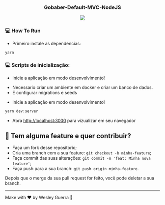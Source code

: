 <h3 align="center">
 Gobaber-Default-MVC-NodeJS
</h3>

<p align="center">
   <img src="https://github.com/Wesleygmssa/gobaber-web/raw/master/01.PNG" >
</p>


### :computer: How To Run

 * Primeiro instale as dependencias:
 ```bash
yarn
 ```

### :computer: Scripts de inicialização:
* Inicie a aplicação em modo desenvolvimento!
 
 - Necessario criar um ambiente em docker e criar um banco de dados.
 - E configurar migrations e seeds
 
  * Inicie a aplicação em modo desenvolvimento!
 ```bash
 yarn dev:server
 ```
 * Abra [http://localhost:3000](http://localhost:3333) para vizualizar em seu navegador


## 🤔 Tem alguma feature e quer contribuir?

- Faça um fork desse repositório;
- Cria uma branch com a sua feature: `git checkout -b minha-feature`;
- Faça commit das suas alterações: `git commit -m 'feat: Minha nova feature'`;
- Faça push para a sua branch: `git push origin minha-feature`.

Depois que o merge da sua pull request for feito, você pode deletar a sua branch.

---

Make with ♥ by Wesley Guerra :wave:
